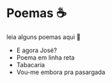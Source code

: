# Poemas :coffee:

leia alguns poemas aqui :book:

- E agora José?
- Poema em linha reta
- Tabacaria
- Vou-me embora pra pasargada
